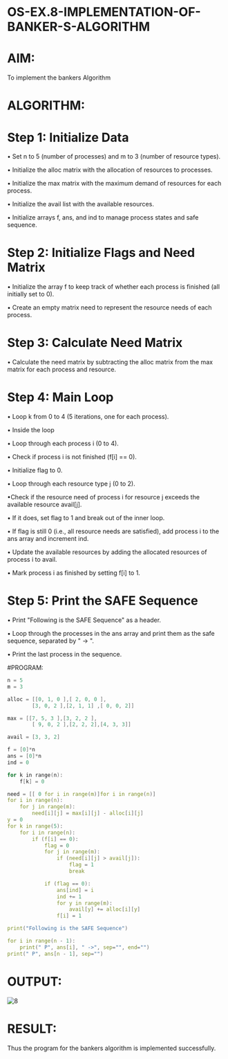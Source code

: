 # OS-EX.8-IMPLEMENTATION-OF-BANKER-S-ALGORITHM

# AIM:

To implement the bankers Algorithm

# ALGORITHM:

# Step 1: Initialize Data

• Set n to 5 (number of processes) and m to 3 (number of resource types).

• Initialize the alloc matrix with the allocation of resources to processes.

• Initialize the max matrix with the maximum demand of resources for each process.

• Initialize the avail list with the available resources.

• Initialize arrays f, ans, and ind to manage process states and safe sequence.

# Step 2: Initialize Flags and Need Matrix

• Initialize the array f to keep track of whether each process is finished (all initially set to 0).

• Create an empty matrix need to represent the resource needs of each process.

# Step 3: Calculate Need Matrix

• Calculate the need matrix by subtracting the alloc matrix from the max matrix for each process and resource.

# Step 4: Main Loop

• Loop k from 0 to 4 (5 iterations, one for each process).

• Inside the loop

• Loop through each process i (0 to 4).

• Check if process i is not finished (f[i] == 0).

• Initialize flag to 0.

• Loop through each resource type j (0 to 2).

•Check if the resource need of process i for resource j exceeds the available resource avail[j].

• If it does, set flag to 1 and break out of the inner loop.

• If flag is still 0 (i.e., all resource needs are satisfied), add process i to the ans array and increment ind.

• Update the available resources by adding the allocated resources of process i to avail.

• Mark process i as finished by setting f[i] to 1.

# Step 5: Print the SAFE Sequence

• Print "Following is the SAFE Sequence" as a header.

• Loop through the processes in the ans array and print them as the safe sequence, separated by " -> ".

• Print the last process in the sequence.

#PROGRAM:
```C
n = 5
m = 3

alloc = [[0, 1, 0 ],[ 2, 0, 0 ],
        [3, 0, 2 ],[2, 1, 1] ,[ 0, 0, 2]]

max = [[7, 5, 3 ],[3, 2, 2 ],
        [ 9, 0, 2 ],[2, 2, 2],[4, 3, 3]]

avail = [3, 3, 2]

f = [0]*n
ans = [0]*n
ind = 0

for k in range(n):
    f[k] = 0

need = [[ 0 for i in range(m)]for i in range(n)]
for i in range(n):
    for j in range(m):
        need[i][j] = max[i][j] - alloc[i][j]
y = 0
for k in range(5):
    for i in range(n):
        if (f[i] == 0):
            flag = 0
            for j in range(m):
                if (need[i][j] > avail[j]):
                    flag = 1
                    break

            if (flag == 0):
                ans[ind] = i
                ind += 1
                for y in range(m):
                    avail[y] += alloc[i][y]
                f[i] = 1

print("Following is the SAFE Sequence")

for i in range(n - 1):
    print(" P", ans[i], " ->", sep="", end="")
print(" P", ans[n - 1], sep="")
```
# OUTPUT:
![8](https://github.com/Rajkiran276/OS-EX.8-IMPLEMENTATION-OF-BANKER-S-ALGORITHM/assets/147471453/35473755-d346-4634-993e-b3c8cc370d9c)

# RESULT:
Thus the program for the bankers algorithm is implemented successfully.
